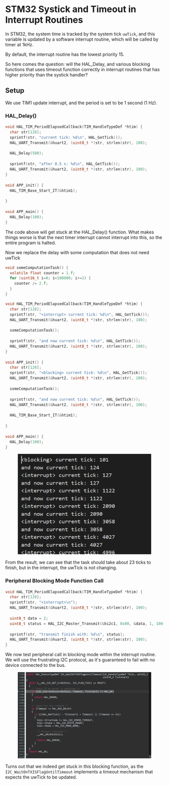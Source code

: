 # STM32 Systick and Timeout in Interrupt Routines

In STM32, the system time is tracked by the system tick `uwTick`, and this variable is updated by a software interrupt routine, which will be called by timer at 1kHz.

By default, the interrupt routine has the lowest priority 15.

So here comes the question: will the HAL\_Delay, and various blocking functions that uses timeout function correctly in interrupt routines that has higher priority than the systick handler?



## Setup

We use TIM1 update interrupt, and the period is set to be 1 second (1 Hz).



### HAL\_Delay()

```c
void HAL_TIM_PeriodElapsedCallback(TIM_HandleTypeDef *htim) {
  char str[128];
  sprintf(str, "current tick: %d\n", HAL_GetTick());
  HAL_UART_Transmit(&huart2, (uint8_t *)str, strlen(str), 100);

  HAL_Delay(500);

  sprintf(str, "after 0.5 s: %d\n", HAL_GetTick());
  HAL_UART_Transmit(&huart2, (uint8_t *)str, strlen(str), 100);
}

void APP_init() {
  HAL_TIM_Base_Start_IT(&htim1);

}

void APP_main() {
  HAL_Delay(100);
}

```

The code above will get stuck at the HAL\_Delay() function. What makes things worse is that the next timer interrupt cannot interrupt into this, so the entire program is halted.



Now we replace the delay with some computation that does not need uwTick

```c
void someComputationTask() {
  volatile float counter = 1.f;
  for (uint16_t i=0; i<100000; i+=1) {
    counter /= 2.f;
  }
}
```



```c
void HAL_TIM_PeriodElapsedCallback(TIM_HandleTypeDef *htim) {
  char str[128];
  sprintf(str, "<interrupt> current tick: %d\n", HAL_GetTick());
  HAL_UART_Transmit(&huart2, (uint8_t *)str, strlen(str), 100);

  someComputationTask();

  sprintf(str, "and now current tick: %d\n", HAL_GetTick());
  HAL_UART_Transmit(&huart2, (uint8_t *)str, strlen(str), 100);
}

void APP_init() {
  char str[128];
  sprintf(str, "<blocking> current tick: %d\n", HAL_GetTick());
  HAL_UART_Transmit(&huart2, (uint8_t *)str, strlen(str), 100);

  someComputationTask();

  sprintf(str, "and now current tick: %d\n", HAL_GetTick());
  HAL_UART_Transmit(&huart2, (uint8_t *)str, strlen(str), 100);

  HAL_TIM_Base_Start_IT(&htim1);

}

void APP_main() {
  HAL_Delay(100);
}

```





<figure><img src="../../.gitbook/assets/image (1) (1) (1).png" alt=""><figcaption></figcaption></figure>

From the result, we can see that the task should take about 23 ticks to finish, but in the interrupt, the uwTick is not changing.





### Peripheral Blocking Mode Function Call

```c
void HAL_TIM_PeriodElapsedCallback(TIM_HandleTypeDef *htim) {
  char str[128];
  sprintf(str, "<interrupt>\n");
  HAL_UART_Transmit(&huart2, (uint8_t *)str, strlen(str), 100);

  uint8_t data = 2;
  uint8_t status = HAL_I2C_Master_Transmit(&hi2c1, 0x00, &data, 1, 100);

  sprintf(str, "transmit finish with: %d\n", status);
  HAL_UART_Transmit(&huart2, (uint8_t *)str, strlen(str), 100);
}
```

We now test peripheral call in blocking mode within the interrupt routine. We will use the frustrating I2C protocol, as it's guaranteed to fail with no device connected to the bus.



<figure><img src="../../.gitbook/assets/image (1) (5).png" alt=""><figcaption></figcaption></figure>

Turns out that we indeed get stuck in this blocking function, as the `I2C_WaitOnTXISFlagUntilTimeout` implements a timeout mechanism that expects the uwTick to be updated.

